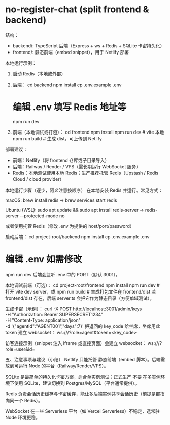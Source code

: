 # no-register-chat (split frontend & backend)

结构：
- backend/: TypeScript 后端（Express + ws + Redis + SQLite 卡密持久化）
- frontend/: 静态前端（embed snippet），用于 Netlify 部署

本地运行示例：
1. 启动 Redis（本地或外部）
2. 后端：
   cd backend
   npm install
   cp .env.example .env
   # 编辑 .env 填写 Redis 地址等
   npm run dev

3. 前端（本地调试或打包）：
   cd frontend
   npm install
   npm run dev         # vite 本地
   npm run build       # 生成 dist，可上传到 Netlify

部署建议：
- 前端：Netlify（将 frontend 仓库或子目录导入）
- 后端：Railway / Render / VPS（需长期运行 WebSocket 服务）
- Redis：本地测试使用本地 Redis；生产推荐托管 Redis（Upstash / Redis Cloud / cloud provider）

本地运行步骤（逐步，阿义注意按顺序）
在本地安装 Redis 并运行。常见方式：

macOS: brew install redis → brew services start redis

Ubuntu (WSL): sudo apt update && sudo apt install redis-server → redis-server --protected-mode no

或者使用托管 Redis（修改 .env 为提供的 host/port/password）

启动后端：
cd project-root/backend
npm install
cp .env.example .env

# 编辑 .env 如需修改
npm run dev
后端会监听 .env 中的 PORT（默认 3001）。

本地调试前端（可选）：
cd project-root/frontend
npm install
npm run dev   # 打开 vite dev server，或
npm run build # 生成打包文件在 frontend/dist
若 frontend/dist 存在，后端 server.ts 会把它作为静态目录（方便单域测试）。

生成卡密（示例）：
curl -X POST http://localhost:3001/admin/keys \
  -H "Authorization: Bearer SUPERSECRET1234" \
  -H "Content-Type: application/json" \
  -d '{"agentId":"AGENT001","days":7}'
把返回的 key_code 给坐席，坐席用此 token 建立 websocket：
ws://<backend-host>/?role=agent&token=<key_code>

访客连接示例（snippet 注入 iframe 或直接页面）会建立 websocket：
ws://<backend-host>/?role=user&id=<guestId>

五、注意事项与建议（小结）
Netlify 只能托管 静态前端（embed 脚本）。后端需放到可运行 Node 的平台（Railway/Render/VPS）。

SQLite 是最简单的持久化卡密方案，适合单实例测试；正式生产 不要 在多实例环境下使用 SQLite，建议切换到 Postgres/MySQL（平台通常提供）。

Redis 负责会话历史缓存与卡密缓存，能让多后端实例共享会话历史（前提是都指向同一个 Redis）。

WebSocket 在一些 Serverless 平台（如 Vercel Serverless）不稳定，选常驻 Node 环境更稳。